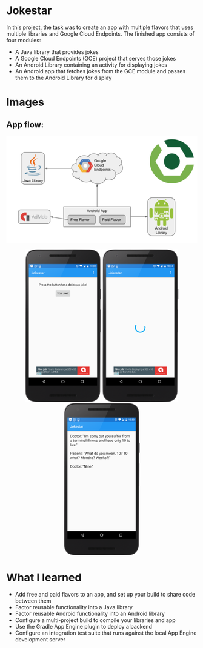 # Jokestar

In this project, the task was to create an app with multiple flavors that uses multiple libraries and Google Cloud Endpoints.
The finished app consists of four modules:

* A Java library that provides jokes
* A Google Cloud Endpoints (GCE) project that serves those jokes
* An Android Library containing an activity for displaying jokes
* An Android app that fetches jokes from the GCE module and passes them to the Android Library for display

# Images

## App flow:
![alt tag](https://raw.githubusercontent.com/GurpreetSK95/Jokestar/master/screenshots/flow.png)

<p align="center">
  <img src="/screenshots/device-2016-10-27-223257.png" width="200"/>
  <img src="/screenshots/device-2016-10-27-223420.png" width="200"/>
  <img src="/screenshots/device-2016-10-27-223323.png" width="200"/>
</p>

# What I learned
* Add free and paid flavors to an app, and set up your build to share code between them
* Factor reusable functionality into a Java library
* Factor reusable Android functionality into an Android library
* Configure a multi-project build to compile your libraries and app
* Use the Gradle App Engine plugin to deploy a backend
* Configure an integration test suite that runs against the local App Engine development server
